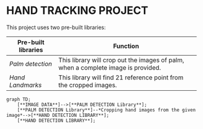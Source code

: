 # HAND TRACKING PROJECT

This project uses two pre-built libraries:

| Pre-built libraries | Function |
|---------------------|----------|
| *Palm detection* | This library will crop out the images of palm, when a complete image is provided. |
| *Hand Landmarks* | This library will find 21 reference point from the cropped images. |

```mermaid
graph TD;
    [**IMAGE DATA**]-->[**PALM DETECTION Library**];
    [**PALM DETECTION Library**]--*Cropping hand images from the given image*-->[**HAND DETECTION LIBRARY**];
    [**HAND DETECTION LIBRARY**];
```